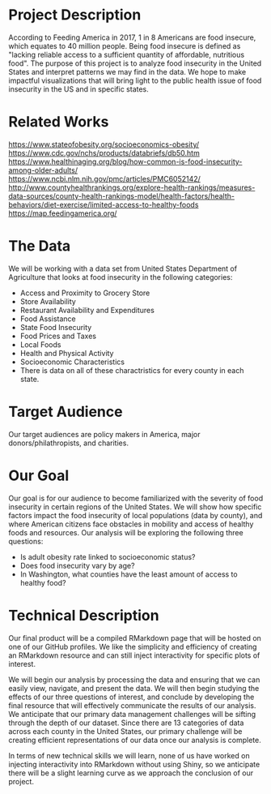 # Project Description
According to Feeding America in 2017, 1 in 8 Americans are food insecure, which equates to 40 million people. Being food insecure is defined as "lacking reliable access to a sufficient quantity of affordable, nutritious food". The purpose of this project is to analyze food insecurity in the United States and interpret patterns we may find in the data. We hope to make impactful visualizations that will bring light to the public health issue of food insecurity in the US and in specific states.

# Related Works

https://www.stateofobesity.org/socioeconomics-obesity/
https://www.cdc.gov/nchs/products/databriefs/db50.htm  
https://www.healthinaging.org/blog/how-common-is-food-insecurity-among-older-adults/
https://www.ncbi.nlm.nih.gov/pmc/articles/PMC6052142/
http://www.countyhealthrankings.org/explore-health-rankings/measures-data-sources/county-health-rankings-model/health-factors/health-behaviors/diet-exercise/limited-access-to-healthy-foods  
https://map.feedingamerica.org/

# The Data
We will be working with a data set from United States Department of Agriculture that looks at food insecurity in the following categories:
- Access and Proximity to Grocery Store
- Store Availability
- Restaurant Availability and Expenditures
- Food Assistance
- State Food Insecurity
- Food Prices and Taxes
- Local Foods
- Health and Physical Activity
- Socioeconomic Characteristics
- There is data on all of these charactristics for every county in each state.

# Target Audience
Our target audiences are policy makers in America, major donors/philathropists, and charities.


# Our Goal
Our goal is for our audience to become familiarized with the severity of food insecurity in certain regions of the United States. We will show how specific factors impact the food insecurity of local populations (data by county), and where American citizens face obstacles in mobility and access of healthy foods and resources.  Our analysis will be exploring the following three questions:

- Is adult obesity rate linked to socioeconomic status?  
- Does food insecurity vary by age?
- In Washington, what counties have the least amount of access to healthy food?

# Technical Description
Our final product will be a compiled RMarkdown page that will be hosted on one of our GitHub profiles.  We like the simplicity and efficiency of creating an RMarkdown resource and can still inject interactivity for specific plots of interest.  

We will begin our analysis by processing the data and ensuring that we can easily view, navigate, and present the data.  We will then begin studying the effects of our three questions of interest, and conclude by developing the final resource that will effectively communicate the results of our analysis.
We anticipate that our primary data management challenges will be sifting through the depth of our dataset.  Since there are 13 categories of data across each county in the United States, our primary challenge will be creating efficient representations of our data once our analysis is complete.  

In terms of new technical skills we will learn, none of us have worked on injecting interactivity into RMarkdown without using Shiny, so we anticipate there will be a slight learning curve as we approach the conclusion of our project.
